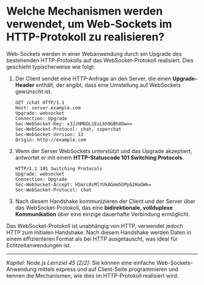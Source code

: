 # Welche Mechanismen werden verwendet, um Web-Sockets im **HTTP-Protokoll** zu realisieren?

Web-Sockets werden in einer Webanwendung durch ein Upgrade des bestehenden HTTP-Protokolls auf das WebSocket-Protokoll realisiert. Dies geschieht typischerweise wie folgt:

1. Der Client sendet eine HTTP-Anfrage an den Server, die einen **Upgrade-Header** enthält, der angibt, dass eine Umstellung auf WebSockets gewünscht ist.
   ```
   GET /chat HTTP/1.1
   Host: server.example.com
   Upgrade: websocket
   Connection: Upgrade
   Sec-WebSocket-Key: x3JJHMbDL1EzLkh9GBhXDw==
   Sec-WebSocket-Protocol: chat, superchat
   Sec-WebSocket-Version: 13
   Origin: http://example.com
   ```
2. Wenn der Server WebSockets unterstützt und das Upgrade akzeptiert, antwortet er mit einem **HTTP-Statuscode 101 Switching Protocols**.
   ```
   HTTP/1.1 101 Switching Protocols
   Upgrade: websocket
   Connection: Upgrade
   Sec-WebSocket-Accept: HSmrc0sMlYUkAGmm5OPpG2HaGWk=
   Sec-WebSocket-Protocol: chat
   ```
3. Nach diesem Handshake kommunizieren der Client und der Server über das WebSocket-Protokoll, das eine **bidirektionale, vollduplexe Kommunikation** über eine einzige dauerhafte Verbindung ermöglicht.

Das WebSocket-Protokoll ist unabhängig von HTTP, verwendet jedoch HTTP zum initialen Handshake. Nach diesem Handshake werden Daten in einem effizienteren Format als bei HTTP ausgetauscht, was ideal für Echtzeitanwendungen ist.

---

_Kapitel:_ Node.js
_Lernziel 45 \[2/2\]:_ Sie können eine einfache Web-Sockets-Anwendung mittels express und auf Client-Seite programmieren und kennen die Mechanismen, wie dies im HTTP-Protokoll realisiert wird.
